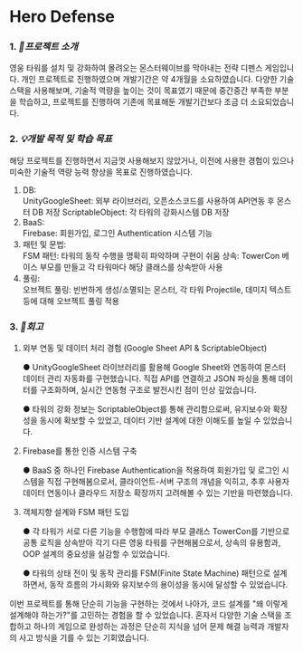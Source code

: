 # Hero Defense


### 1. ___🔧프로젝트 소개___ <br/>
영웅 타워를 설치 및 강화하여 몰려오는 몬스터웨이브를 막아내는 전략 디펜스 게임입니다.
개인 프로젝트로 진행하였으며 개발기간은 약 4개월을 소요하였습니다. 다양한 기술스택을 사용해보며, 기술적 역량을 높이는 것이 목표였기 때문에 중간중간 부족한 부분을 학습하고, 프로젝트를 진행하여 기존에 목표해둔 개발기간보다 조금 더 소요되었습니다. 

### 2. ___💡개발 목적 및 학습 목표___ <br/>
해당 프로젝트를 진행하면서 지금껏 사용해보지 않았거나, 이전에 사용한 경험이 있으나 미숙한 기술적 역량 능력 향상을 목표로 진행하였습니다.
1) DB: <br/>
   UnityGoogleSheet: 외부 라이브러리, 오픈소스코드를 사용하여 API연동 후 몬스터 DB 저장
   ScriptableObject: 각 타워의 강화시스템 DB 저장
2) BaaS: <br/>
   Firebase: 회원가입, 로그인 Authentication 시스템 기능
3) 패턴 및 문법: <br/>
   FSM 패턴: 타워의 동작 수행을 명확히 파악하며 구현이 쉬움
   상속: TowerCon 베이스 부모를 만들고 각 타워마다 해당 클래스를 상속받아 사용
4) 풀링: <br/>
   오브젝트 풀링: 빈번하게 생성/소멸되는 몬스터, 각 타워 Projectile, 데미지 텍스트등에 대해 오브젝트 풀링 적용     

### 3. ___🧠회고___ <br/>
1) 외부 연동 및 데이터 처리 경험 (Google Sheet API & ScriptableObject)

   ● UnityGoogleSheet 라이브러리를 활용해 Google Sheet와 연동하여 몬스터 데이터 관리 자동화를 구현했습니다. 직접 API를 연결하고 JSON 파싱을 통해 데이터를 구조화하며, 실시간 연동형 구조로 발전시킨 점이 인상 깊었습니다.

   ● 타워의 강화 정보는 ScriptableObject를 통해 관리함으로써, 유지보수와 확장성을 동시에 확보할 수 있었고, 데이터 기반 설계에 대한 이해도를 높일 수 있었습니다.

2) Firebase를 통한 인증 시스템 구축

   ● BaaS 중 하나인 Firebase Authentication을 적용하여 회원가입 및 로그인 시스템을 직접 구현해봄으로서, 클라이언트-서버 구조의 개념을 익히고, 추후 사용자 데이터 연동이나 클라우드 저장소 확장까지 고려해볼 수 있는 기반을 마련했습니다.

3) 객체지향 설계와 FSM 패턴 도입

   ● 각 타워가 서로 다른 기능을 수행함에 따라 부모 클래스 TowerCon를 기반으로 공통 로직을 상속받아 각기 다른 영웅 타워를 구현해봄으로서, 상속의 유용함과, OOP 설계의 중요성을 실감할 수 있었습니다.

   ● 타워의 상태 전이 및 동작 관리를 FSM(Finite State Machine) 패턴으로 설계하면서, 동작 흐름의 가시화와 유지보수의 용이성을 동시에 달성할 수 있었습니다.

이번 프로젝트를 통해 단순히 기능을 구현하는 것에서 나아가, 코드 설계를 "왜 이렇게 설계해야 하는가?"를 고민하는 경험을 할 수 있었습니다. 혼자서 다양한 기술 스택을 조합하고 하나의 게임으로 완성하는 과정은 단순히 지식을 넘어 문제 해결 능력과 개발자의 사고 방식을 기를 수 있는 기회였습니다.
